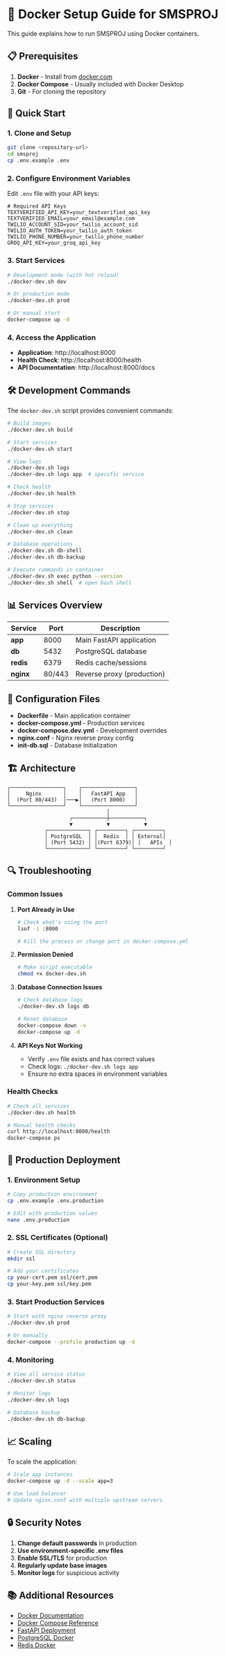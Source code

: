 # 🐳 Docker Setup Guide for SMSPROJ

This guide explains how to run SMSPROJ using Docker containers.

## 📋 Prerequisites

1. **Docker** - Install from [docker.com](https://www.docker.com/get-started)
2. **Docker Compose** - Usually included with Docker Desktop
3. **Git** - For cloning the repository

## 🚀 Quick Start

### 1. Clone and Setup
```bash
git clone <repository-url>
cd smsproj
cp .env.example .env
```

### 2. Configure Environment Variables
Edit `.env` file with your API keys:
```env
# Required API Keys
TEXTVERIFIED_API_KEY=your_textverified_api_key
TEXTVERIFIED_EMAIL=your_email@example.com
TWILIO_ACCOUNT_SID=your_twilio_account_sid
TWILIO_AUTH_TOKEN=your_twilio_auth_token
TWILIO_PHONE_NUMBER=your_twilio_phone_number
GROQ_API_KEY=your_groq_api_key
```

### 3. Start Services
```bash
# Development mode (with hot reload)
./docker-dev.sh dev

# Or production mode
./docker-dev.sh prod

# Or manual start
docker-compose up -d
```

### 4. Access the Application
- **Application**: http://localhost:8000
- **Health Check**: http://localhost:8000/health
- **API Documentation**: http://localhost:8000/docs

## 🛠 Development Commands

The `docker-dev.sh` script provides convenient commands:

```bash
# Build images
./docker-dev.sh build

# Start services
./docker-dev.sh start

# View logs
./docker-dev.sh logs
./docker-dev.sh logs app  # specific service

# Check health
./docker-dev.sh health

# Stop services
./docker-dev.sh stop

# Clean up everything
./docker-dev.sh clean

# Database operations
./docker-dev.sh db-shell
./docker-dev.sh db-backup

# Execute commands in container
./docker-dev.sh exec python --version
./docker-dev.sh shell  # open bash shell
```

## 📊 Services Overview

| Service | Port | Description |
|---------|------|-------------|
| **app** | 8000 | Main FastAPI application |
| **db** | 5432 | PostgreSQL database |
| **redis** | 6379 | Redis cache/sessions |
| **nginx** | 80/443 | Reverse proxy (production) |

## 🔧 Configuration Files

- **Dockerfile** - Main application container
- **docker-compose.yml** - Production services
- **docker-compose.dev.yml** - Development overrides
- **nginx.conf** - Nginx reverse proxy config
- **init-db.sql** - Database initialization

## 🏗 Architecture

```
┌─────────────────┐    ┌─────────────────┐
│     Nginx       │    │   FastAPI App   │
│  (Port 80/443)  │───▶│   (Port 8000)   │
└─────────────────┘    └─────────────────┘
                                │
                    ┌───────────┼───────────┐
                    ▼           ▼           ▼
            ┌─────────────┐ ┌─────────┐ ┌─────────┐
            │ PostgreSQL  │ │  Redis  │ │ External│
            │ (Port 5432) │ │(Port 6379)│ │   APIs  │
            └─────────────┘ └─────────┘ └─────────┘
```

## 🔍 Troubleshooting

### Common Issues

1. **Port Already in Use**
   ```bash
   # Check what's using the port
   lsof -i :8000
   
   # Kill the process or change port in docker-compose.yml
   ```

2. **Permission Denied**
   ```bash
   # Make script executable
   chmod +x docker-dev.sh
   ```

3. **Database Connection Issues**
   ```bash
   # Check database logs
   ./docker-dev.sh logs db
   
   # Reset database
   docker-compose down -v
   docker-compose up -d
   ```

4. **API Keys Not Working**
   - Verify `.env` file exists and has correct values
   - Check logs: `./docker-dev.sh logs app`
   - Ensure no extra spaces in environment variables

### Health Checks

```bash
# Check all services
./docker-dev.sh health

# Manual health checks
curl http://localhost:8000/health
docker-compose ps
```

## 🚀 Production Deployment

### 1. Environment Setup
```bash
# Copy production environment
cp .env.example .env.production

# Edit with production values
nano .env.production
```

### 2. SSL Certificates (Optional)
```bash
# Create SSL directory
mkdir ssl

# Add your certificates
cp your-cert.pem ssl/cert.pem
cp your-key.pem ssl/key.pem
```

### 3. Start Production Services
```bash
# Start with nginx reverse proxy
./docker-dev.sh prod

# Or manually
docker-compose --profile production up -d
```

### 4. Monitoring
```bash
# View all service status
./docker-dev.sh status

# Monitor logs
./docker-dev.sh logs

# Database backup
./docker-dev.sh db-backup
```

## 📈 Scaling

To scale the application:

```bash
# Scale app instances
docker-compose up -d --scale app=3

# Use load balancer
# Update nginx.conf with multiple upstream servers
```

## 🔒 Security Notes

1. **Change default passwords** in production
2. **Use environment-specific .env files**
3. **Enable SSL/TLS** for production
4. **Regularly update base images**
5. **Monitor logs** for suspicious activity

## 📚 Additional Resources

- [Docker Documentation](https://docs.docker.com/)
- [Docker Compose Reference](https://docs.docker.com/compose/)
- [FastAPI Deployment](https://fastapi.tiangolo.com/deployment/)
- [PostgreSQL Docker](https://hub.docker.com/_/postgres)
- [Redis Docker](https://hub.docker.com/_/redis)